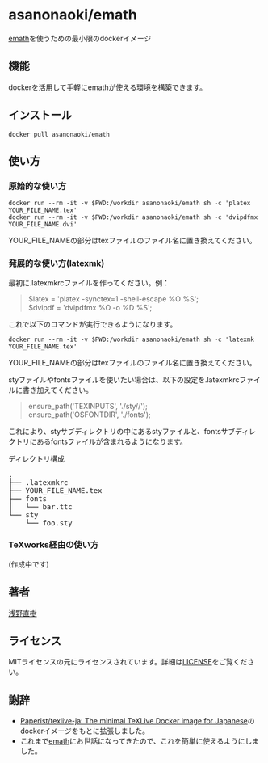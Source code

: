 # asanonaoki/emath
[emath](http://emath.s40.xrea.com/)を使うための最小限のdockerイメージ


## 機能
dockerを活用して手軽にemathが使える環境を構築できます。


## インストール
```
docker pull asanonaoki/emath
```

## 使い方
### 原始的な使い方
```
docker run --rm -it -v $PWD:/workdir asanonaoki/emath sh -c 'platex YOUR_FILE_NAME.tex'
docker run --rm -it -v $PWD:/workdir asanonaoki/emath sh -c 'dvipdfmx YOUR_FILE_NAME.dvi'
```
YOUR_FILE_NAMEの部分はtexファイルのファイル名に置き換えてください。

### 発展的な使い方(latexmk)
最初に.latexmkrcファイルを作ってください。例：
>$latex = 'platex -synctex=1 -shell-escape %O %S';  
>$dvipdf = 'dvipdfmx %O -o %D %S';  

これで以下のコマンドが実行できるようになります。
```
docker run --rm -it -v $PWD:/workdir asanonaoki/emath sh -c 'latexmk YOUR_FILE_NAME.tex'
```
YOUR_FILE_NAMEの部分はtexファイルのファイル名に置き換えてください。

styファイルやfontsファイルを使いたい場合は、以下の設定を.latexmkrcファイルに書き加えてください。
>ensure_path('TEXINPUTS', './sty//');  
>ensure_path('OSFONTDIR', './fonts');  

これにより、styサブディレクトリの中にあるstyファイルと、fontsサブディレクトリにあるfontsファイルが含まれるようになります。

ディレクトリ構成
<pre>
.
├── .latexmkrc
├── YOUR_FILE_NAME.tex
├── fonts
│   └── bar.ttc
└── sty
    └── foo.sty
</pre>

### TeXworks経由の使い方
(作成中です)


## 著者
[浅野直樹](https://asanonaoki.com/blog/)


## ライセンス
MITライセンスの元にライセンスされています。詳細は[LICENSE](/LICENSE)をご覧ください。


## 謝辞
- [Paperist/texlive-ja: The minimal TeXLive Docker image for Japanese](https://github.com/Paperist/texlive-ja)のdockerイメージをもとに拡張しました。
- これまで[emath](http://emath.s40.xrea.com/)にお世話になってきたので、これを簡単に使えるようにしました。

